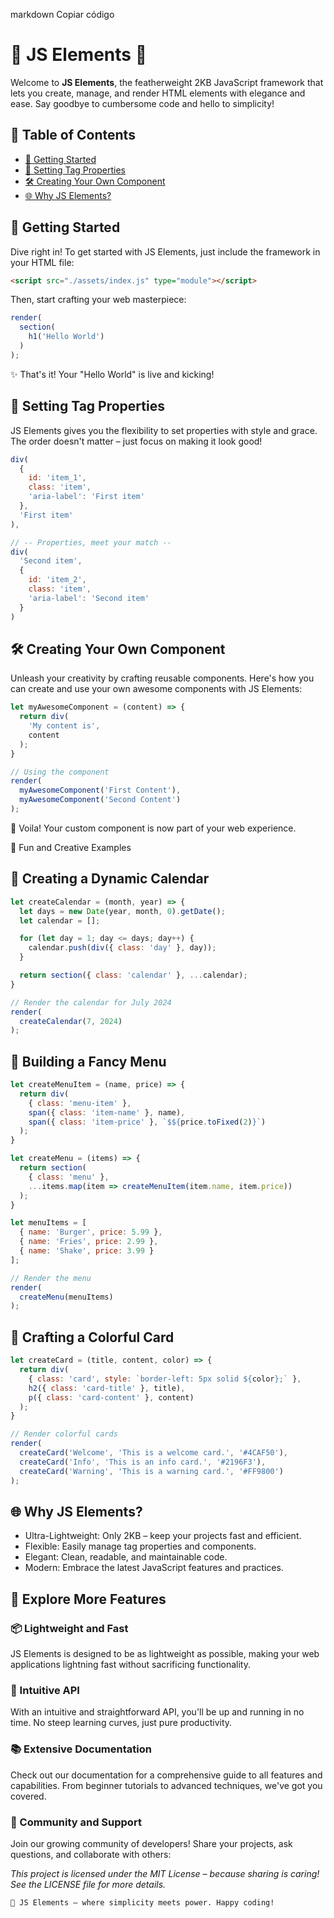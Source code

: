 markdown
Copiar código
# 🌟 JS Elements 🌟

Welcome to **JS Elements**, the featherweight 2KB JavaScript framework that lets you create, manage, and render HTML elements with elegance and ease. Say goodbye to cumbersome code and hello to simplicity!

## 📜 Table of Contents

- [🚀 Getting Started](#-getting-started)
- [🎨 Setting Tag Properties](#-setting-tag-properties)
- [🛠 Creating Your Own Component](#-creating-your-own-component)
- [🌐 Why JS Elements?](#-why-js-elements)

## 🚀 Getting Started

Dive right in! To get started with JS Elements, just include the framework in your HTML file:

```html
<script src="./assets/index.js" type="module"></script>
```

Then, start crafting your web masterpiece:

```javascript
render(
  section(
    h1('Hello World')
  )
);
```

✨ That's it! Your "Hello World" is live and kicking!

## 🎨 Setting Tag Properties
JS Elements gives you the flexibility to set properties with style and grace. The order doesn't matter – just focus on making it look good!

```javascript
div(
  {
    id: 'item_1',
    class: 'item',
    'aria-label': 'First item'
  },
  'First item'
),

// -- Properties, meet your match --
div(
  'Second item',
  {
    id: 'item_2',
    class: 'item',
    'aria-label': 'Second item'
  }
)
```

## 🛠 Creating Your Own Component
Unleash your creativity by crafting reusable components. Here's how you can create and use your own awesome components with JS Elements:

```javascript
let myAwesomeComponent = (content) => {
  return div(
    'My content is',
    content
  );
}

// Using the component
render(
  myAwesomeComponent('First Content'),
  myAwesomeComponent('Second Content')
);
```

🌈 Voila! Your custom component is now part of your web experience.

🎉 Fun and Creative Examples
## 📅 Creating a Dynamic Calendar
```javascript
let createCalendar = (month, year) => {
  let days = new Date(year, month, 0).getDate();
  let calendar = [];

  for (let day = 1; day <= days; day++) {
    calendar.push(div({ class: 'day' }, day));
  }

  return section({ class: 'calendar' }, ...calendar);
}

// Render the calendar for July 2024
render(
  createCalendar(7, 2024)
);
```

## 🍔 Building a Fancy Menu
```javascript
let createMenuItem = (name, price) => {
  return div(
    { class: 'menu-item' },
    span({ class: 'item-name' }, name),
    span({ class: 'item-price' }, `$${price.toFixed(2)}`)
  );
}

let createMenu = (items) => {
  return section(
    { class: 'menu' },
    ...items.map(item => createMenuItem(item.name, item.price))
  );
}

let menuItems = [
  { name: 'Burger', price: 5.99 },
  { name: 'Fries', price: 2.99 },
  { name: 'Shake', price: 3.99 }
];

// Render the menu
render(
  createMenu(menuItems)
);
```

## 🎨 Crafting a Colorful Card
```javascript
let createCard = (title, content, color) => {
  return div(
    { class: 'card', style: `border-left: 5px solid ${color};` },
    h2({ class: 'card-title' }, title),
    p({ class: 'card-content' }, content)
  );
}

// Render colorful cards
render(
  createCard('Welcome', 'This is a welcome card.', '#4CAF50'),
  createCard('Info', 'This is an info card.', '#2196F3'),
  createCard('Warning', 'This is a warning card.', '#FF9800')
);
```

## 🌐 Why JS Elements?
- Ultra-Lightweight: Only 2KB – keep your projects fast and efficient.
- Flexible: Easily manage tag properties and components.
- Elegant: Clean, readable, and maintainable code.
- Modern: Embrace the latest JavaScript features and practices.

## 🧩 Explore More Features
### 📦 Lightweight and Fast
JS Elements is designed to be as lightweight as possible, making your web applications lightning fast without sacrificing functionality.

### 🌟 Intuitive API
With an intuitive and straightforward API, you'll be up and running in no time. No steep learning curves, just pure productivity.

### 📚 Extensive Documentation
Check out our documentation for a comprehensive guide to all features and capabilities. From beginner tutorials to advanced techniques, we've got you covered.

### 🌟 Community and Support
Join our growing community of developers! Share your projects, ask questions, and collaborate with others:


_This project is licensed under the MIT License – because sharing is caring! See the LICENSE file for more details._

`🌟 JS Elements – where simplicity meets power. Happy coding!`




